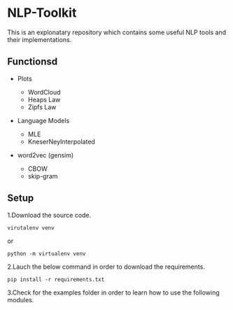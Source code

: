 # NLP-Toolkit
This is an explonatary repository which contains some useful NLP tools and their implementations.
 
## Functionsd
 - Plots
   - WordCloud
   - Heaps Law
   - Zipfs Law
  
 - Language Models
   - MLE
   - KneserNeyInterpolated
  
 - word2vec (gensim)
   - CBOW
   - skip-gram
  
## Setup
1.Download the source code.
 ```
 virutalenv venv
 ```
or
 ```
 python -m virtualenv venv
 ```

2.Lauch the below command in order to download the requirements.
 ```
 pip install -r requirements.txt
 ```
3.Check for the examples folder in order to learn how to use the following modules.



